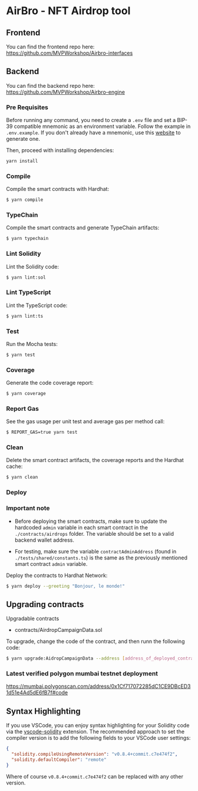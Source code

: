 # AirBro - NFT Airdrop tool

## Frontend

You can find the frontend repo here: https://github.com/MVPWorkshop/Airbro-interfaces

## Backend

You can find the backend repo here: https://github.com/MVPWorkshop/Airbro-engine

### Pre Requisites

Before running any command, you need to create a `.env` file and set a BIP-39 compatible mnemonic as an environment
variable. Follow the example in `.env.example`. If you don't already have a mnemonic, use this [website](https://iancoleman.io/bip39/) to generate one.

Then, proceed with installing dependencies:

```sh
yarn install
```

### Compile

Compile the smart contracts with Hardhat:

```sh
$ yarn compile
```

### TypeChain

Compile the smart contracts and generate TypeChain artifacts:

```sh
$ yarn typechain
```

### Lint Solidity

Lint the Solidity code:

```sh
$ yarn lint:sol
```

### Lint TypeScript

Lint the TypeScript code:

```sh
$ yarn lint:ts
```

### Test

Run the Mocha tests:

```sh
$ yarn test
```

### Coverage

Generate the code coverage report:

```sh
$ yarn coverage
```

### Report Gas

See the gas usage per unit test and average gas per method call:

```sh
$ REPORT_GAS=true yarn test
```

### Clean

Delete the smart contract artifacts, the coverage reports and the Hardhat cache:

```sh
$ yarn clean
```

### Deploy

### Important note

- Before deploying the smart contracts, make sure to update the hardcoded `admin` variable in each smart contract in the `./contracts/airdrops` folder. The variable should be set to a valid backend wallet address.

- For testing, make sure the variable `contractAdminAddress` (found in `./tests/shared/constants.ts`) is the same as the previously mentioned smart contract `admin` variable.

Deploy the contracts to Hardhat Network:

```sh
$ yarn deploy --greeting "Bonjour, le monde!"
```

## Upgrading contracts

Upgradable contracts

- contracts/AirdropCampaignData.sol

To upgrade, change the code of the contract, and then runn the following code:

```sh
$ yarn upgrade:AidropCampaignData --address [address_of_deployed_contract_here]
```

### Latest verified polygon mumbai testnet deployment

https://mumbai.polygonscan.com/address/0x1Cf717072285dC1CE9DBcED31d51e4Ad5dE6fB7f#code

## Syntax Highlighting

If you use VSCode, you can enjoy syntax highlighting for your Solidity code via the
[vscode-solidity](https://github.com/juanfranblanco/vscode-solidity) extension. The recommended approach to set the
compiler version is to add the following fields to your VSCode user settings:

```json
{
  "solidity.compileUsingRemoteVersion": "v0.8.4+commit.c7e474f2",
  "solidity.defaultCompiler": "remote"
}
```

Where of course `v0.8.4+commit.c7e474f2` can be replaced with any other version.
